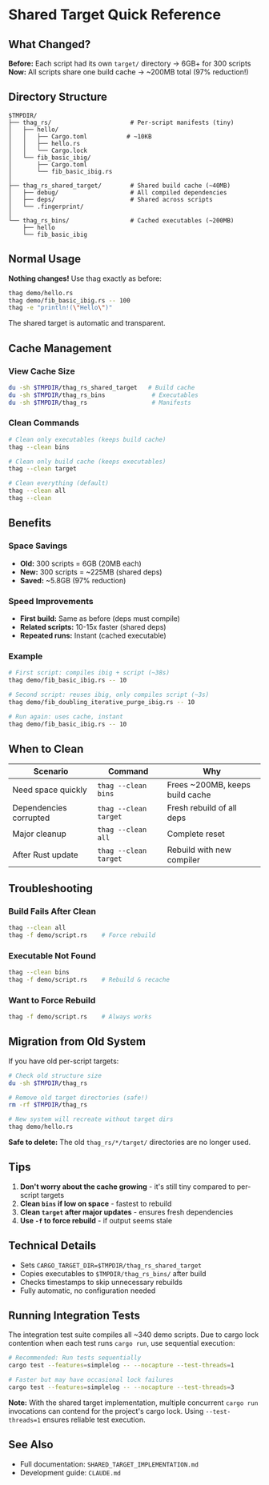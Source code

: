 # Shared Target Quick Reference

## What Changed?

**Before:** Each script had its own `target/` directory → 6GB+ for 300 scripts
**Now:** All scripts share one build cache → ~200MB total (97% reduction!)

## Directory Structure

```
$TMPDIR/
├── thag_rs/                      # Per-script manifests (tiny)
│   ├── hello/
│   │   ├── Cargo.toml           # ~10KB
│   │   ├── hello.rs
│   │   └── Cargo.lock
│   └── fib_basic_ibig/
│       ├── Cargo.toml
│       └── fib_basic_ibig.rs
│
├── thag_rs_shared_target/        # Shared build cache (~40MB)
│   ├── debug/                    # All compiled dependencies
│   ├── deps/                     # Shared across scripts
│   └── .fingerprint/
│
└── thag_rs_bins/                 # Cached executables (~200MB)
    ├── hello
    └── fib_basic_ibig
```

## Normal Usage

**Nothing changes!** Use thag exactly as before:

```bash
thag demo/hello.rs
thag demo/fib_basic_ibig.rs -- 100
thag -e "println!(\"Hello\")"
```

The shared target is automatic and transparent.

## Cache Management

### View Cache Size
```bash
du -sh $TMPDIR/thag_rs_shared_target   # Build cache
du -sh $TMPDIR/thag_rs_bins             # Executables
du -sh $TMPDIR/thag_rs                  # Manifests
```

### Clean Commands

```bash
# Clean only executables (keeps build cache)
thag --clean bins

# Clean only build cache (keeps executables)
thag --clean target

# Clean everything (default)
thag --clean all
thag --clean
```

## Benefits

### Space Savings
- **Old:** 300 scripts = 6GB (20MB each)
- **New:** 300 scripts = ~225MB (shared deps)
- **Saved:** ~5.8GB (97% reduction)

### Speed Improvements
- **First build:** Same as before (deps must compile)
- **Related scripts:** 10-15x faster (shared deps)
- **Repeated runs:** Instant (cached executable)

### Example
```bash
# First script: compiles ibig + script (~38s)
thag demo/fib_basic_ibig.rs -- 10

# Second script: reuses ibig, only compiles script (~3s)
thag demo/fib_doubling_iterative_purge_ibig.rs -- 10

# Run again: uses cache, instant
thag demo/fib_basic_ibig.rs -- 10
```

## When to Clean

| Scenario | Command | Why |
|----------|---------|-----|
| Need space quickly | `thag --clean bins` | Frees ~200MB, keeps build cache |
| Dependencies corrupted | `thag --clean target` | Fresh rebuild of all deps |
| Major cleanup | `thag --clean all` | Complete reset |
| After Rust update | `thag --clean target` | Rebuild with new compiler |

## Troubleshooting

### Build Fails After Clean
```bash
thag --clean all
thag -f demo/script.rs    # Force rebuild
```

### Executable Not Found
```bash
thag --clean bins
thag -f demo/script.rs    # Rebuild & recache
```

### Want to Force Rebuild
```bash
thag -f demo/script.rs    # Always works
```

## Migration from Old System

If you have old per-script targets:

```bash
# Check old structure size
du -sh $TMPDIR/thag_rs

# Remove old target directories (safe!)
rm -rf $TMPDIR/thag_rs

# New system will recreate without target dirs
thag demo/hello.rs
```

**Safe to delete:** The old `thag_rs/*/target/` directories are no longer used.

## Tips

1. **Don't worry about the cache growing** - it's still tiny compared to per-script targets
2. **Clean `bins` if low on space** - fastest to rebuild
3. **Clean `target` after major updates** - ensures fresh dependencies
4. **Use `-f` to force rebuild** - if output seems stale

## Technical Details

- Sets `CARGO_TARGET_DIR=$TMPDIR/thag_rs_shared_target`
- Copies executables to `$TMPDIR/thag_rs_bins/` after build
- Checks timestamps to skip unnecessary rebuilds
- Fully automatic, no configuration needed

## Running Integration Tests

The integration test suite compiles all ~340 demo scripts. Due to cargo lock contention when each test runs `cargo run`, use sequential execution:

```bash
# Recommended: Run tests sequentially
cargo test --features=simplelog -- --nocapture --test-threads=1

# Faster but may have occasional lock failures
cargo test --features=simplelog -- --nocapture --test-threads=3
```

**Note:** With the shared target implementation, multiple concurrent `cargo run` invocations can contend for the project's cargo lock. Using `--test-threads=1` ensures reliable test execution.

## See Also

- Full documentation: `SHARED_TARGET_IMPLEMENTATION.md`
- Development guide: `CLAUDE.md`
